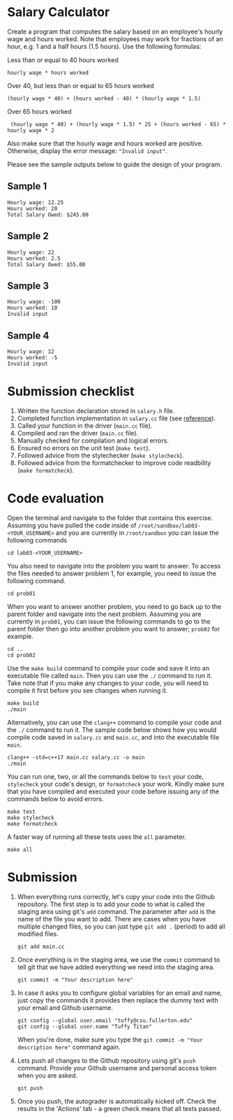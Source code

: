 # Salary Calculator
Create a program that computes the salary based on an employee's hourly wage and hours worked.
Note that employees may work for fractions of an hour, e.g. 1 and a half hours (1.5 hours).
Use the following formulas:

Less than or equal to 40 hours worked

``` hourly wage * hours worked ```

Over 40, but less than or equal to 65 hours worked

``` (hourly wage * 40) + (hours worked - 40) * (hourly wage * 1.5) ```

Over 65 hours worked

``` (hourly wage * 40) + (hourly wage * 1.5) * 25 + (hours worked - 65) * hourly wage * 2```

Also make sure that the hourly wage and hours worked are positive. Otherwise, display the error message: `"Invalid input"`.

Please see the sample outputs below to guide the design of your program.

## Sample 1
```
Hourly wage: 12.25
Hours worked: 20
Total Salary Owed: $245.00
```

## Sample 2
```
Hourly wage: 22
Hours worked: 2.5
Total Salary Owed: $55.00
```

## Sample 3
```
Hourly wage: -100
Hours worked: 10
Invalid input
```

## Sample 4
```
Hourly wage: 12
Hours worked: -5
Invalid input
```

# Submission checklist
1. Written the function declaration stored in `salary.h` file.
1. Completed function implementation in `salary.cc` file (see [reference](https://github.com/ILXL-guides/function-file-organization)).
1. Called your function in the driver (`main.cc` file).
1. Compiled and ran the driver (`main.cc` file).
1. Manually checked for compilation and logical errors.
1. Ensured no errors on the unit test (`make test`).
1. Followed advice from the stylechecker (`make stylecheck`).
1. Followed advice from the formatchecker to improve code readbility (`make formatcheck`).

# Code evaluation
Open the terminal and navigate to the folder that contains this exercise. Assuming you have pulled the code inside of `/root/sandbox/lab03-<YOUR_USERNAME>` and you are currently in `/root/sandbox` you can issue the following commands

```
cd lab03-<YOUR_USERNAME>
```

You also need to navigate into the problem you want to answer. To access the files needed to answer problem 1, for example, you need to issue the following command.

```
cd prob01
```

When you want to answer another problem, you need to go back up to the parent folder and navigate into the next problem. Assuming you are currently in `prob01`, you can issue the following commands to go to the parent folder then go into another problem you want to answer; `prob02` for example.

```
cd ..
cd prob02
```

Use the `make build` command to compile your code and save it into an executable file called `main`.
Then you can use the `./` command to run it. Take note that if you make any changes to your code, you will need to compile it first before you see changes when running it.

```
make build
./main
```

Alternatively, you can use the `clang++` command to compile your code and the `./` command to run it. The sample code below shows how you would compile code saved in `salary.cc` and `main.cc`, and into the executable file `main`.

```
clang++ -std=c++17 main.cc salary.cc -o main
./main
```

You can run one, two, or all the commands below to `test` your code, `stylecheck` your code's design, or `formatcheck` your work. Kindly make sure that you have compiled and executed your code before issuing any of the commands below to avoid errors.

```
make test
make stylecheck
make formatcheck
```

A faster way of running all these tests uses the `all` parameter.

```
make all
```

# Submission
1. When everything runs correctly,  let's copy your code into the Github repository. The first step is to add your code to what is called the staging area using git's `add` command. The parameter after `add` is the name of the file you want to add. There are cases when you have multiple changed files, so you can just type `git add .` (period) to add all modified files.

    ```
    git add main.cc
    ```
1. Once everything is in the staging area, we use the `commit` command to tell git that we have added everything we need into the staging area.

    ```
    git commit -m "Your description here"
    ```
1. In case it asks you  to configure global variables for an email and name, just copy the commands it provides then replace the dummy text with your email and Github username.

    ```
    git config --global user.email "tuffy@csu.fullerton.edu"
    git config --global user.name "Tuffy Titan"
    ```
    When you're done, make sure you type the `git commit -m "Your description here"` command again.    
1. Lets push all changes to the Github repository using git's `push` command. Provide your Github username and personal access token when you are asked.

    ```
    git push
    ```
1. Once you push, the autograder is automatically kicked off. Check the results in the 'Actions' tab - a green check means that all tests passed.
